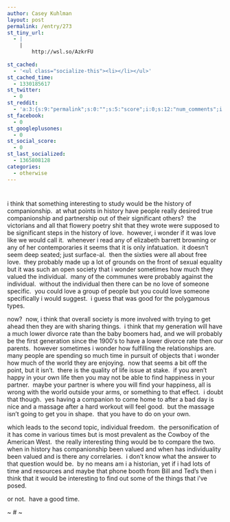 ```yaml
---
author: Casey Kuhlman
layout: post
permalink: /entry/273
st_tiny_url:
  - |
    |
        http://wsl.so/AzkrFU
        
st_cached:
  - '<ul class="socialize-this"><li></li></ul>'
st_cached_time:
  - 1330185617
st_twitter:
  - 0
st_reddit:
  - 'a:3:{s:9:"permalink";s:0:"";s:5:"score";i:0;s:12:"num_comments";i:0;}'
st_facebook:
  - 0
st_googleplusones:
  - 0
st_social_score:
  - 0
st_last_socialized:
  - 1365808128
categories:
  - otherwise
---
```

# 

i think that something interesting to study would be the history of companionship.  at what points in history have people really desired true companionship and partnership out of their significant others?  the victorians and all that flowery poetry shit that they wrote were supposed to be significant steps in the history of love.  however, i wonder if it was love like we would call it.  whenever i read any of elizabeth barrett browning or any of her contemporaries it seems that it is only infatuation.  it doesn’t seem deep seated; just surface-al.  then the sixties were all about free love.  they probably made up a lot of grounds on the front of sexual equality but it was such an open society that i wonder sometimes how much they valued the individual.  many of the communes were probably against the individual.  without the individual then there can be no love of someone specific.  you could love a group of people but you could love someone specifically i would suggest.  i guess that was good for the polygamous types.  

now?  now, i think that overall society is more involved with trying to get ahead then they are with sharing things.  i think that my generation will have a much lower divorce rate than the baby boomers had, and we will probably be the first generation since the 1900′s to have a lower divorce rate then our parents.  however sometimes i wonder how fulfilling the relationships are.  many people are spending so much time in pursuit of objects that i wonder how much of the world they are enjoying.  now that seems a bit off the point, but it isn’t.  there is the quality of life issue at stake.  if you aren’t happy in your own life then you may not be able to find happiness in your partner.  maybe your partner is where you will find your happiness, all is wrong with the world outside your arms, or something to that effect.  i doubt that though.  yes having a companion to come home to after a bad day is nice and a massage after a hard workout will feel good.  but the massage isn’t going to get you in shape.  that you have to do on your own.

which leads to the second topic, individual freedom.  the personification of it has come in various times but is most prevalent as the Cowboy of the American West.  the really interesting thing would be to compare the two.  when in history has companionship been valued and when has individuality been valued and is there any correlaries.  i don’t know what the answer to that question would be.  by no means am i a historian, yet if i had lots of time and resources and maybe that phone booth from Bill and Ted’s then i think that it would be interesting to find out some of the things that i’ve posed.

or not.  have a good time.

~ # ~